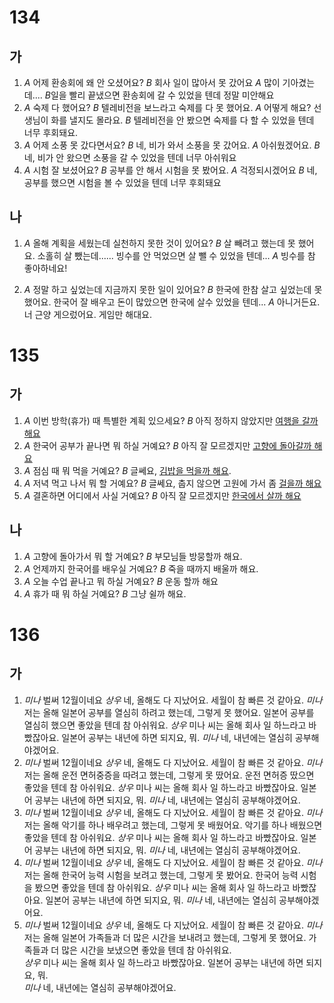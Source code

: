 # 134
## 가
1. *A* 어제 환송회에 왜 안 오셨어요?
   *B* 회사 일이 많아서 못 갔어요
   *A* 많이 기아겼는데....
   *B*일을 빨리 끝냈으면 환송회에 갈 수 있었을 텐데 정말 미안해요
2. *A* 숙제 다 했어요?
   *B* 텔레비전을 보느라고 숙제를 다 못 했어요.
   *A* 어떻게 해요? 선생님이 화를 낼지도 몰라요.
   *B* 텔레비전을 안 봤으면 숙제를 다 할 수 있었을 텐데 너무 후회돼요.
3. *A* 어제 소풍 못 갔다면서요?
   *B* 네, 비가 와서 소풍을 못 갔어요.
   *A* 아쉬웠겠어요.
   *B* 네, 비가 안 왔으면 소풍을 갈 수 있었을 텐데 너무 아쉬워요
4. *A* 시험 잘 보셨어요?
   *B* 공부를 안 해서 시험을 못 봤어요.
   *A* 걱정되시겠어요
   *B* 네, 공부를 했으면 시험을 볼 수 있었을 텐데 너무 후회돼요
## 나
1. *A* 올해 계획을 세웠는데 실천하지 못한 것이 있어요?
   *B* 살 빼려고 했는데 못 했어요. 소홀히 살 뺐는데...... 빙수를 안 먹었으면 살 뺄 수 있었을 텐데...
   *A* 빙수를 참 좋아하네요!

2. *A* 정말 하고 싶었는데 지금까지 못한 일이 있어요?
   *B* 한국에 한참 살고 싶었는데 못 했어요. 한국어 잘 배우고 돈이 많았으면 한국에 살수 있었을 텐데...
   *A* 아니거든요. 너 근양 게으렀어요.  게임만 해대요.
# 135
## 가
1. *A* 이번 방학(휴가) 때 특별한 계획 있으세요?
   *B*  아직 정하지 않았지만 <u>여행을 갈까 해요</u>
2. *A* 한국어 공부가 끝나면 뭐 하실 거예요?
   *B* 아직 잘 모르겠지만 <u>고향에 돌아갈까 해요</u>
3. *A* 점심 때 뭐 먹을 거예요?
   *B*  글쎄요, <u>김밥을 먹을까 해요</u>.
4. *A* 저녁 먹고 나서 뭐 할 거예요?
   *B* 글쎄요, 춥지 않으면 고원에 가서 좀 <u>걸을까 해요</u>
5. *A* 결혼하면 어디에서 사실 거예요?
   *B*  아직 잘 모르겠지만 <u>한국에서 살까 해요</u>
## 나
1. *A* 고향에 돌아가서 뭐 할 거예요?
   *B* 부모님들 방뭉할까 해요.
2. *A* 언제까지 한국어를 배우실 거예요?
   *B* 죽을 때까지 배울까 해요.
3. *A* 오늘 수업 끝나고 뭐 하실 거예요?
   *B*  운동 할까 해요
4. *A* 휴가 때 뭐 하실 거예요?
   *B* 그냥 쉴까 해요.
# 136
## 가
1. *미나* 벌써 12월이네요
   *상우* 네, 올해도 다 지났어요. 세월이 참 빠른 것 같아요.
   *미나* 저는 올해 일본어 공부를 열심히 하려고 했는데, 그렇게 못 했어요. 일본어 공부를 열심히 했으면 좋았을 텐데 참 아쉬워요.
   *상우* 미나 씨는 올해 회사 일 하느라고 바빴잖아요. 일본어 공부는 내년에 하면 되지요, 뭐.
   *미나* 네, 내년에는 열심히 공부해야겠어요.
2. *미나* 벌써 12월이네요
   *상우* 네, 올해도 다 지났어요. 세월이 참 빠른 것 같아요.
   *미나* 저는 올해 운전 면허중증을 따려고 했는데, 그렇게 못 땄어요. 운전 면허증 땄으면 좋았을 텐데 참 아쉬워요.
   *상우* 미나 씨는 올해 회사 일 하느라고 바빴잖아요. 일본어 공부는 내년에 하면 되지요, 뭐.
   *미나* 네, 내년에는 열심히 공부해야겠어요.
3. *미나* 벌써 12월이네요
   *상우* 네, 올해도 다 지났어요. 세월이 참 빠른 것 같아요.
   *미나* 저는 올해 악기를 하나 배우려고 했는데, 그렇게 못 배웠어요. 악기를 하나 배웠으면 좋았을 텐데 참 아쉬워요.
   *상우* 미나 씨는 올해 회사 일 하느라고 바빴잖아요. 일본어 공부는 내년에 하면 되지요, 뭐.
   *미나* 네, 내년에는 열심히 공부해야겠어요.
4. *미나* 벌써 12월이네요
   *상우* 네, 올해도 다 지났어요. 세월이 참 빠른 것 같아요.
   *미나* 저는 올해 한국어 능력 시험을 보려고 했는데, 그렇게 못 봤어요. 한국어 능력 시험을 봤으면 좋았을 텐데 참 아쉬워요.
   *상우* 미나 씨는 올해 회사 일 하느라고 바빴잖아요. 일본어 공부는 내년에 하면 되지요, 뭐.
   *미나* 네, 내년에는 열심히 공부해야겠어요.
5. *미나* 벌써 12월이네요
   *상우* 네, 올해도 다 지났어요. 세월이 참 빠른 것 같아요.
   *미나* 저는 올해 일본어 가족들과 더 많은 시간을 보내려고 했는데, 그렇게 못 했어요. 가족들과 더 많은 시간을 보냈으면 좋았을 텐데 참 아쉬워요.<br>
   *상우* 미나 씨는 올해 회사 일 하느라고 바빴잖아요. 일본어 공부는 내년에 하면 되지요, 뭐.<br>
   *미나* 네, 내년에는 열심히 공부해야겠어요.<br>
